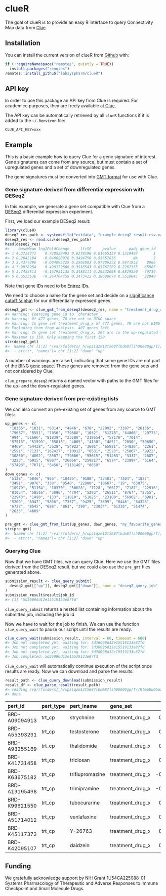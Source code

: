 
<!-- README.md is generated from README.Rmd. Please edit that file -->

# clueR

<!-- badges: start -->

<!-- badges: end -->

The goal of clueR is to provide an easy R interface to query
Connectivity Map data from [Clue](https://clue.io).

## Installation

You can install the current version of clueR from
[Github](https://github.com/labsyspharm/clueR) with:

``` r
if (!requireNamespace("remotes", quietly = TRUE))
  install.packages("remotes")
remotes::install_github("labsyspharm/clueR")
```

## API key

In order to use this package an API key from Clue is required. For
academice purposes, they are freely available at
[Clue](https://clue.io).

The API key can be automatically retrieved by all `clueR` functions if
it is added to the `~/.Renviron` file:

    CLUE_API_KEY=xxx

## Example

This is a basic example how to query Clue for a gene signature of
interest. Gene signatures can come from any source, but must contain a
set of upregulated genes and a set of downregulated genes.

The gene signatures must be converted into [GMT
format](https://software.broadinstitute.org/cancer/software/genepattern/file-formats-guide#GMT)
for use with Clue.

### Gene signature derived from differential expression with DESeq2

In this example, we generate a gene set compatible with Clue from a
[DESeq2](https://bioconductor.org/packages/release/bioc/html/DESeq2.html)
differential expression experiment.

First, we load our example DESeq2 result:

``` r
library(clueR)
deseq2_res_path <- system.file("extdata", "example_deseq2_result.csv.xz", package = "clueR")
deseq2_res <- read.csv(deseq2_res_path)
head(deseq2_res)
#>    baseMean log2FoldChange     lfcSE     pvalue      padj gene_id
#> 1 4.3724771    0.738529493 0.6278196 0.01665139 0.1310497       1
#> 2 0.2845104   -0.048028976 0.3494750 0.55657836        NA       2
#> 3 5.4377290   -0.004095729 0.2902083 0.97906352 0.9971952    8086
#> 4 7.9978254    0.498179500 0.3916543 0.03767202 0.2267155   65985
#> 5 3.7455513   -0.167951135 0.3488111 0.29332608 0.6829520   79719
#> 6 6.6533538   -0.264704759 0.3473422 0.18680678 0.5510845   22848
```

Note that gene IDs need to be
[Entrez](https://www.ncbi.nlm.nih.gov/gene/) IDs.

We need to choose a name for the gene set and decide on a [significance
cutoff
(alpha)](https://bioconductor.org/packages/release/bioc/vignettes/DESeq2/inst/doc/DESeq2.html#p-values-and-adjusted-p-values)
for our differentially expressed
genes.

``` r
deseq2_gmt <- clue_gmt_from_deseq2(deseq2_res, name = "treatment_drug_x", alpha = 0.05)
#> Warning: Coercing gene_id to `character`.
#> Warning: Of 477 genes, 70 are not in BING space
#> Warning: In gene set treatment_drug_x of 477 genes, 70 are not BING genes.
#> Excluding them from analysis. 407 genes left.
#> Warning: In gene set treatment_drug_x, 264 are in the up-regulated list.
#> Maximum is 150. Only keeping the first 150
str(deseq2_gmt)
#>  Named chr [1:2] "/var/folders/_h/wpz1qzm12t5687lbdm87lsh00000gp/T//RtmpbwGbaz/file65a41ca924d.gmt" ...
#>  - attr(*, "names")= chr [1:2] "down" "up"
```

A number of warnings are raised, indicating that some gene IDs are not
part of the [BING gene
space](https://clue.io/connectopedia/category/Concept). These genes are
removed from the gene sets and not considered by Clue.

`clue_prepare_deseq2` returns a named vector with paths to the GMT files
for the up- and the down-regulated genes.

### Gene signature derived from pre-existing lists

We can also convert an pre-existing set of genes from any source to GMT
files:

``` r
up_genes <- c(
  "10365", "1831", "9314", "4846", "678", "22992", "3397", "26136", 
  "79637", "5551", "7056", "79888", "1032", "51278", "64866", "29775", 
  "994", "51696", "81839", "23580", "219654", "57178", "7014", 
  "57513", "51599", "55818", "4005", "4130", "4851", "2050", "50650", 
  "9469", "54438", "3628", "54922", "3691", "65981", "54820", "2261", 
  "2591", "7133", "162427", "10912", "8581", "2523", "25807", "9922", 
  "30850", "4862", "8567", "79686", "55615", "51283", "3337", "2887", 
  "3223", "6915", "6907", "26056", "259217", "6574", "23097", "5164", 
  "57493", "7071", "5450", "113146", "8650"
)
down_genes <- c(
  "5128", "5046", "956", "10426", "9188", "23403", "7204", "1827", 
  "3491", "9076", "330", "8540", "22800", "10687", "19", "63875", 
  "10979", "51154", "10370", "50628", "7128", "6617", "7187", "22916", 
  "81034", "58516", "3096", "4794", "5202", "26511", "8767", "2355", 
  "22943", "1490", "133", "11010", "51025", "23160", "56902", "3981", 
  "5209", "6347", "5806", "7357", "9425", "3399", "6446", "64328", 
  "6722", "8545", "688", "861", "390", "23034", "51330", "51474", 
  "2633", "4609"
)

pre_gmt <- clue_gmt_from_list(up_genes, down_genes, "my_favourite_genes")
str(pre_gmt)
#>  Named chr [1:2] "/var/folders/_h/wpz1qzm12t5687lbdm87lsh00000gp/T//RtmpbwGbaz/file65a5c31574.gmt" ...
#>  - attr(*, "names")= chr [1:2] "down" "up"
```

### Querying Clue

Now that we have GMT files, we can query Clue. Here we use the GMT files
derived from the DESeq2 result, but we could also use the `pre_gmt`
files generated above.

``` r
submission_result <- clue_query_submit(
  deseq2_gmt[["up"]], deseq2_gmt[["down"]], name = "deseq2_query_job"
)
submission_result$result$job_id
#> [1] "5d36096d12e15519133e87fd"
```

`clue_query_submit` returns a nested list containing information about
the submitted job, including the job id.

Now we have to wait for the job to finish. We can use the function
`clue_query_wait` to pause our script until the results are ready.

``` r
clue_query_wait(submission_result, interval = 60, timeout = 600)
#> Job not completed yet, waiting for: 5d36096d12e15519133e87fd
#> Job not completed yet, waiting for: 5d36096d12e15519133e87fd
#> Job not completed yet, waiting for: 5d36096d12e15519133e87fd
#> Job completed: 5d36096d12e15519133e87fd
```

`clue_query_wait` will automatically continue execution of the script
once results are ready. Now we can download and parse the results:

``` r
result_path <- clue_query_download(submission_result)
result_df <- clue_parse_result(result_path)
#> reading /var/folders/_h/wpz1qzm12t5687lbdm87lsh00000gp/T//RtmpbwGbaz/clueR-65a4facb13e/my_analysis.sig_fastgutc_tool.5d36096d12e15519133e87fd/matrices/gutc/ns_pert_summary.gctx
#> done
```

| pert\_id      | pert\_type | pert\_iname                  | gene\_set          |          ns |
| :------------ | :--------- | :--------------------------- | :----------------- | ----------: |
| BRD-A09094913 | trt\_cp    | strychnine                   | treatment\_drug\_x |   0.0000000 |
| BRD-A55393291 | trt\_cp    | testosterone                 | treatment\_drug\_x |   0.5971081 |
| BRD-A93255169 | trt\_cp    | thalidomide                  | treatment\_drug\_x |   0.1799593 |
| BRD-K41731458 | trt\_cp    | triclosan                    | treatment\_drug\_x |   0.1040271 |
| BRD-K63675182 | trt\_cp    | triflupromazine              | treatment\_drug\_x | \-0.7581666 |
| BRD-A19195498 | trt\_cp    | trimipramine                 | treatment\_drug\_x | \-0.5755145 |
| BRD-K99621550 | trt\_cp    | tubocurarine                 | treatment\_drug\_x |   0.0000000 |
| BRD-A51714012 | trt\_cp    | venlafaxine                  | treatment\_drug\_x |   0.3056950 |
| BRD-K45117373 | trt\_cp    | Y-26763                      | treatment\_drug\_x |   0.0000000 |
| BRD-K42095107 | trt\_cp    | daidzein                     | treatment\_drug\_x |   0.0000000 |

## Funding

We gratefully acknowledge support by NIH Grant 1U54CA225088-01: Systems
Pharmacology of Therapeutic and Adverse Responses to Immune Checkpoint
and Small Molecule Drugs.
